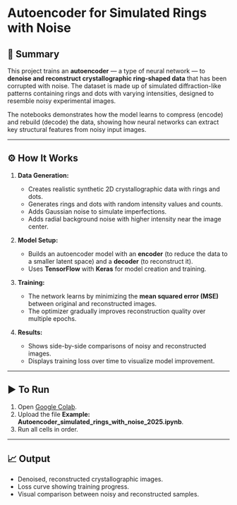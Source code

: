 # Autoencoder for Simulated Rings with Noise

## 🧠 Summary
This project trains an **autoencoder** — a type of neural network — to **denoise and reconstruct crystallographic ring-shaped data** that has been corrupted with noise. The dataset is made up of simulated diffraction-like patterns containing rings and dots with varying intensities, designed to resemble noisy experimental images.  

The notebooks demonstrates how the model learns to compress (encode) and rebuild (decode) the data, showing how neural networks can extract key structural features from noisy input images.

---

## ⚙️ How It Works
1. **Data Generation:**  
   - Creates realistic synthetic 2D crystallographic data with rings and dots.  
   - Generates rings and dots with random intensity values and counts.  
   - Adds Gaussian noise to simulate imperfections.  
   - Adds radial background noise with higher intensity near the image center.  

2. **Model Setup:**  
   - Builds an autoencoder model with an **encoder** (to reduce the data to a smaller latent space) and a **decoder** (to reconstruct it).  
   - Uses **TensorFlow** with **Keras** for model creation and training.  

3. **Training:**  
   - The network learns by minimizing the **mean squared error (MSE)** between original and reconstructed images.  
   - The optimizer gradually improves reconstruction quality over multiple epochs.  

4. **Results:**  
   - Shows side-by-side comparisons of noisy and reconstructed images.  
   - Displays training loss over time to visualize model improvement.

---

## ▶️ To Run
1. Open [Google Colab](https://colab.research.google.com).  
2. Upload the file **Example: Autoencoder_simulated_rings_with_noise_2025.ipynb**.  
3. Run all cells in order.  

---

## 📈 Output
- Denoised, reconstructed crystallographic images.  
- Loss curve showing training progress.  
- Visual comparison between noisy and reconstructed samples.
